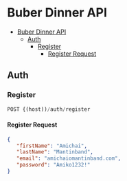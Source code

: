 # Buber Dinner API
- [Buber Dinner API](#buber-dinner-api)
  - [Auth](#auth)
    - [Register](#register)
      - [Register Request](#register-request)
        
## Auth

### Register

```js
POST {(host))/auth/register
```

#### Register Request
 ```json
{
    "firstName": "Amichai",
    "lastName": "Mantinband",
    "email": "amichaiomantinband.com",
    "password": "Amiko1232!"
}
 ```